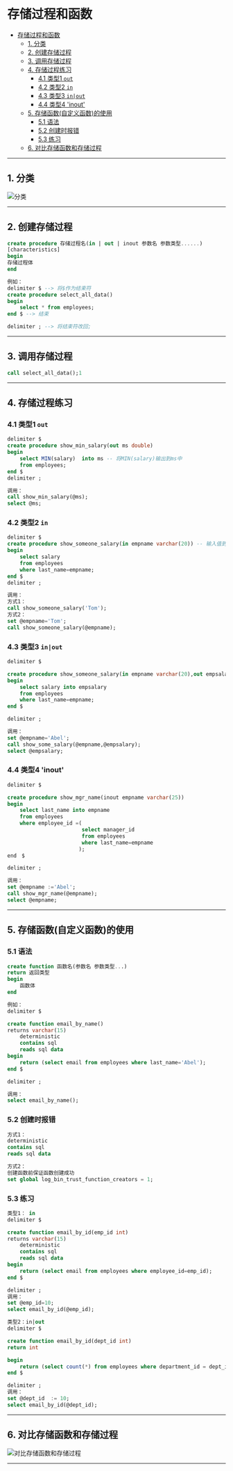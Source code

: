 # 存储过程和函数

- [存储过程和函数](#存储过程和函数)
  - [1. 分类](#1-分类)
  - [2. 创建存储过程](#2-创建存储过程)
  - [3. 调用存储过程](#3-调用存储过程)
  - [4. 存储过程练习](#4-存储过程练习)
    - [4.1 类型1 `out`](#41-类型1-out)
    - [4.2 类型2 `in`](#42-类型2-in)
    - [4.3 类型3 `in|out`](#43-类型3-inout)
    - [4.4 类型4 'inout'](#44-类型4-inout)
  - [5. 存储函数(自定义函数)的使用](#5-存储函数自定义函数的使用)
    - [5.1 语法](#51-语法)
    - [5.2 创建时报错](#52-创建时报错)
    - [5.3 练习](#53-练习)
  - [6. 对比存储函数和存储过程](#6-对比存储函数和存储过程)

---

## 1. 分类

![分类](images/2023-09-02-10-58-23.png)

---

## 2. 创建存储过程

```sql
create procedure 存储过程名(in | out | inout 参数名 参数类型......)
[characteristics]
begin
存储过程体
end
```

```sql
例如：
delimiter $ --> 将$作为结束符
create procedure select_all_data()
begin
    select * from employees;
end $ --> 结束

delimiter ; --> 将结束符改回;
```

---

## 3. 调用存储过程

```sql
call select_all_data();1
```

---

## 4. 存储过程练习

### 4.1 类型1 `out`

```sql
delimiter $
create procedure show_min_salary(out ms double)
begin 
    select MIN(salary)  into ms -- 将MIN(salary)输出到ms中
    from employees;
end $
delimiter ;

调用： 
call show_min_salary(@ms);
select @ms;
```

### 4.2 类型2 `in`

```sql
delimiter $
create procedure show_someone_salary(in empname varchar(20)) -- 输入值到empname中
begin
    select salary 
    from employees
    where last_name=empname; 
end $
delimiter ;

调用：
方式1：
call show_someone_salary('Tom');
方式2：
set @empname='Tom';
call show_someone_salary(@empname);
```

### 4.3 类型3 `in|out`

```sql
delimiter $

create procedure show_someone_salary(in empname varchar(20),out empsalary decimal(10,2))
begin
    select salary into empsalary
    from employees
    where last_name=empname;
end $

delimiter ;

调用：
set @empname='Abel';
call show_some_salary(@empname,@empsalary);
select @empsalary;
```

### 4.4 类型4 'inout'

```sql
delimiter $

create procedure show_mgr_name(inout empname varchar(25))
begin
    select last_name into empname
    from employees
    where employee_id =(
                        select manager_id
                        from employees
                        where last_name=empname
                       );
end　$

delimiter ;

调用：
set @empname :='Abel';
call show_mgr_name(@empname);
select @empname;
```  

---

## 5. 存储函数(自定义函数)的使用

### 5.1 语法

```sql
create function 函数名(参数名 参数类型...)
return 返回类型
begin
    函数体
end

例如：
delimiter $

create function email_by_name()
returns varchar(15)
    deterministic 
    contains sql
    reads sql data
begin
    return (select email from employees where last_name='Abel');
end $

delimiter ;

调用：
select email_by_name();
```

### 5.2 创建时报错

```sql
方式1：
deterministic 
contains sql
reads sql data

方式2：
创建函数前保证函数创建成功
set global log_bin_trust_function_creators = 1;
```

### 5.3 练习

```sql
类型1： in
delimiter $

create function email_by_id(emp_id int)
returns varchar(15)
    deterministic 
    contains sql
    reads sql data
begin
    return (select email from employees where employee_id=emp_id);
end $

delimiter ;
调用：
set @emp_id=10;
select email_by_id(@emp_id);

类型2：in|out
delimiter $

create function email_by_id(dept_id int)
return int

begin 
    return (select count(*) from employees where department_id = dept_id);
end $

delimiter ;
调用：
set @dept_id  := 10;
select email_by_id(@dept_id);
```

---

## 6. 对比存储函数和存储过程

![对比存储函数和存储过程](images/2023-09-02-23-24-55.png)

---

